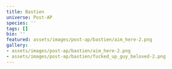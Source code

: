 ```yaml
---
title: Bastien
universe: Post-AP
species: ''
tags: []
bio: ''
featured: assets/images/post-ap/bastien/aim_here-2.png
gallery:
- assets/images/post-ap/bastien/aim_here-2.png
- assets/images/post-ap/bastien/fucked_up_guy_beloved-2.png
---
```

